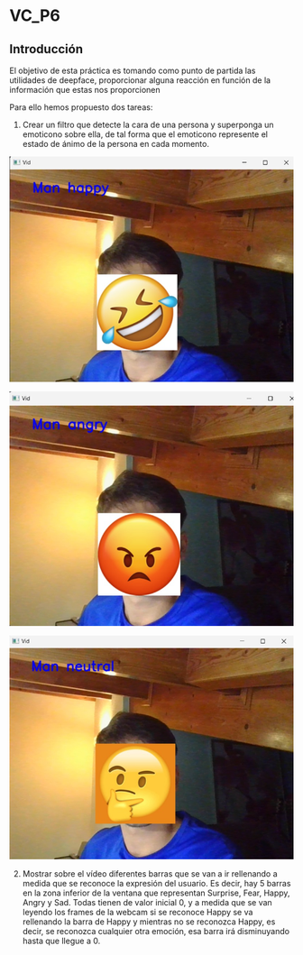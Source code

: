 # VC_P6

## Introducción 

El objetivo de esta práctica es tomando como punto de partida las utilidades de deepface, proporcionar alguna reacción en función de la información que estas nos proporcionen

Para ello hemos propuesto dos tareas:

1. Crear un filtro que detecte la cara de una persona y superponga un emoticono sobre ella, de tal forma que el emoticono represente el estado de ánimo de la persona en cada momento. 

![Resultado de la detección](https://github.com/ivanom2002/VC_P6/blob/main/Contento.jpg)

![Resultado de la detección](https://github.com/ivanom2002/VC_P6/blob/main/Enfadado.jpg)

![Resultado de la detección](https://github.com/ivanom2002/VC_P6/blob/main/Neutral.jpg)

2. Mostrar sobre el vídeo diferentes barras que se van a ir rellenando a medida que se reconoce la expresión del usuario. Es decir, hay 5 barras en la zona inferior de la ventana que representan Surprise, Fear, Happy, Angry y Sad. Todas tienen de valor inicial 0, y a medida que se van leyendo los frames de la webcam si se reconoce Happy se va rellenando la barra de Happy y mientras no se reconozca Happy, es decir, se reconozca cualquier otra emoción, esa barra irá disminuyando hasta que llegue a 0.
